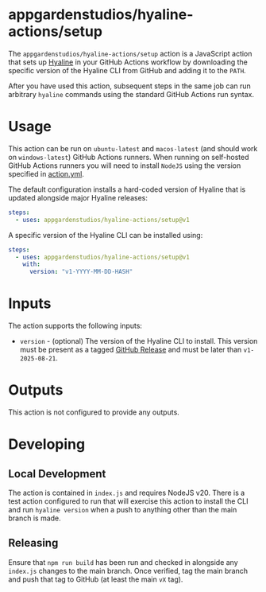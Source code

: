 # appgardenstudios/hyaline-actions/setup
The `appgardenstudios/hyaline-actions/setup` action is a JavaScript action that sets up [Hyaline](https://github.com/appgardenstudios/hyaline) in your GitHub Actions workflow by downloading the specific version of the Hyaline CLI from GitHub and adding it to the `PATH`.

After you have used this action, subsequent steps in the same job can run arbitrary `hyaline` commands using the standard GitHub Actions run syntax.

# Usage
This action can be run on `ubuntu-latest` and `macos-latest` (and should work on `windows-latest`) GitHub Actions runners. When running on self-hosted GitHub Actions runners you will need to install `NodeJS` using the version specified in [action.yml](./action.yml).

The default configuration installs a hard-coded version of Hyaline that is updated alongside major Hyaline releases:
```yaml
steps:
  - uses: appgardenstudios/hyaline-actions/setup@v1
```

A specific version of the Hyaline CLI can be installed using:
```yaml
steps:
  - uses: appgardenstudios/hyaline-actions/setup@v1
    with:
      version: "v1-YYYY-MM-DD-HASH"
```

# Inputs
The action supports the following inputs:

* `version` - (optional) The version of the Hyaline CLI to install. This version must be present as a tagged [GitHub Release](https://github.com/appgardenstudios/hyaline/releases) and must be later than `v1-2025-08-21`.

# Outputs
This action is not configured to provide any outputs.

# Developing

## Local Development
The action is contained in `index.js` and requires NodeJS v20. There is a test action configured to run that will exercise this action to install the CLI and run `hyaline version` when a push to anything other than the main branch is made.

## Releasing
Ensure that `npm run build` has been run and checked in alongside any `index.js` changes to the main branch. Once verified, tag the main branch and push that tag to GitHub (at least the main `vX` tag).